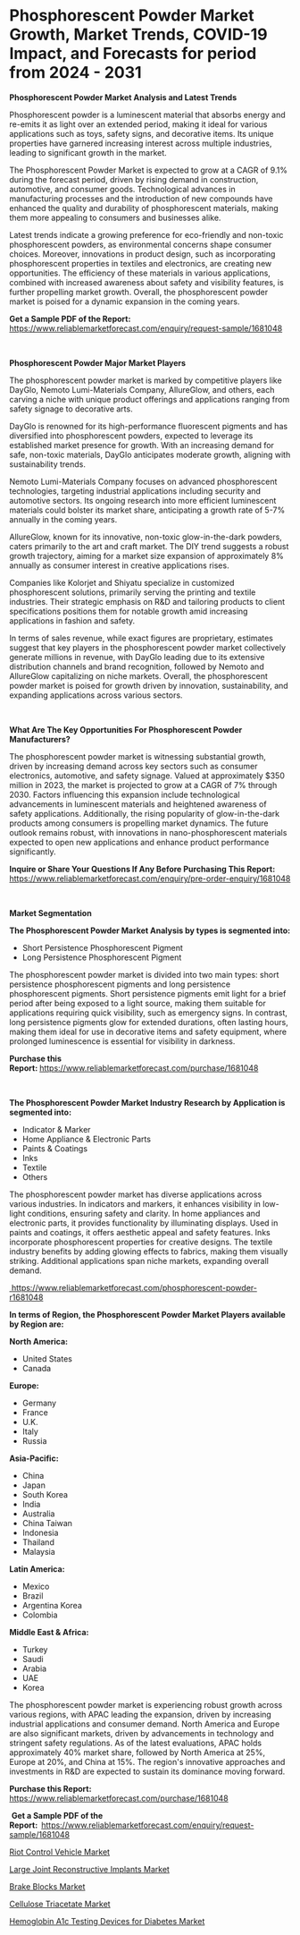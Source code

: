 <p><h1>Phosphorescent Powder Market Growth, Market Trends, COVID-19 Impact, and Forecasts for period from 2024 - 2031</h1></p><p><strong>Phosphorescent Powder Market Analysis and Latest Trends</strong></p>
<p><p>Phosphorescent powder is a luminescent material that absorbs energy and re-emits it as light over an extended period, making it ideal for various applications such as toys, safety signs, and decorative items. Its unique properties have garnered increasing interest across multiple industries, leading to significant growth in the market.</p><p>The Phosphorescent Powder Market is expected to grow at a CAGR of 9.1% during the forecast period, driven by rising demand in construction, automotive, and consumer goods. Technological advances in manufacturing processes and the introduction of new compounds have enhanced the quality and durability of phosphorescent materials, making them more appealing to consumers and businesses alike.</p><p>Latest trends indicate a growing preference for eco-friendly and non-toxic phosphorescent powders, as environmental concerns shape consumer choices. Moreover, innovations in product design, such as incorporating phosphorescent properties in textiles and electronics, are creating new opportunities. The efficiency of these materials in various applications, combined with increased awareness about safety and visibility features, is further propelling market growth. Overall, the phosphorescent powder market is poised for a dynamic expansion in the coming years.</p></p>
<p><strong>Get a Sample PDF of the Report:&nbsp;</strong> <a href="https://www.reliablemarketforecast.com/enquiry/request-sample/1681048?utm_campaign=1159&utm_medium=2&utm_source=Github&utm_content=ia&utm_term=11112024&utm_id=phosphorescent-powder">https://www.reliablemarketforecast.com/enquiry/request-sample/1681048</a></p>
<p>&nbsp;</p>
<p><strong>Phosphorescent Powder Major Market Players</strong></p>
<p><p>The phosphorescent powder market is marked by competitive players like DayGlo, Nemoto Lumi-Materials Company, AllureGlow, and others, each carving a niche with unique product offerings and applications ranging from safety signage to decorative arts.</p><p>DayGlo is renowned for its high-performance fluorescent pigments and has diversified into phosphorescent powders, expected to leverage its established market presence for growth. With an increasing demand for safe, non-toxic materials, DayGlo anticipates moderate growth, aligning with sustainability trends.</p><p>Nemoto Lumi-Materials Company focuses on advanced phosphorescent technologies, targeting industrial applications including security and automotive sectors. Its ongoing research into more efficient luminescent materials could bolster its market share, anticipating a growth rate of 5-7% annually in the coming years.</p><p>AllureGlow, known for its innovative, non-toxic glow-in-the-dark powders, caters primarily to the art and craft market. The DIY trend suggests a robust growth trajectory, aiming for a market size expansion of approximately 8% annually as consumer interest in creative applications rises.</p><p>Companies like Kolorjet and Shiyatu specialize in customized phosphorescent solutions, primarily serving the printing and textile industries. Their strategic emphasis on R&D and tailoring products to client specifications positions them for notable growth amid increasing applications in fashion and safety.</p><p>In terms of sales revenue, while exact figures are proprietary, estimates suggest that key players in the phosphorescent powder market collectively generate millions in revenue, with DayGlo leading due to its extensive distribution channels and brand recognition, followed by Nemoto and AllureGlow capitalizing on niche markets. Overall, the phosphorescent powder market is poised for growth driven by innovation, sustainability, and expanding applications across various sectors.</p></p>
<p>&nbsp;</p>
<p><strong>What Are The Key Opportunities For Phosphorescent Powder Manufacturers?</strong></p>
<p><p>The phosphorescent powder market is witnessing substantial growth, driven by increasing demand across key sectors such as consumer electronics, automotive, and safety signage. Valued at approximately $350 million in 2023, the market is projected to grow at a CAGR of 7% through 2030. Factors influencing this expansion include technological advancements in luminescent materials and heightened awareness of safety applications. Additionally, the rising popularity of glow-in-the-dark products among consumers is propelling market dynamics. The future outlook remains robust, with innovations in nano-phosphorescent materials expected to open new applications and enhance product performance significantly.</p></p>
<p><strong>Inquire or Share Your Questions If Any Before Purchasing This Report:</strong> <a href="https://www.reliablemarketforecast.com/enquiry/pre-order-enquiry/1681048?utm_campaign=1159&utm_medium=2&utm_source=Github&utm_content=ia&utm_term=11112024&utm_id=phosphorescent-powder">https://www.reliablemarketforecast.com/enquiry/pre-order-enquiry/1681048</a></p>
<p>&nbsp;</p>
<p><strong>Market Segmentation</strong></p>
<p><strong>The Phosphorescent Powder Market Analysis by types is segmented into:</strong></p>
<p><ul><li>Short Persistence Phosphorescent Pigment</li><li>Long Persistence Phosphorescent Pigment</li></ul></p>
<p><p>The phosphorescent powder market is divided into two main types: short persistence phosphorescent pigments and long persistence phosphorescent pigments. Short persistence pigments emit light for a brief period after being exposed to a light source, making them suitable for applications requiring quick visibility, such as emergency signs. In contrast, long persistence pigments glow for extended durations, often lasting hours, making them ideal for use in decorative items and safety equipment, where prolonged luminescence is essential for visibility in darkness.</p></p>
<p><strong>Purchase this Report:&nbsp;</strong><a href="https://www.reliablemarketforecast.com/purchase/1681048?utm_campaign=1159&utm_medium=2&utm_source=Github&utm_content=ia&utm_term=11112024&utm_id=phosphorescent-powder">https://www.reliablemarketforecast.com/purchase/1681048</a></p>
<p>&nbsp;</p>
<p><strong>The Phosphorescent Powder Market Industry Research by Application is segmented into:</strong></p>
<p><ul><li>Indicator & Marker</li><li>Home Appliance & Electronic Parts</li><li>Paints & Coatings</li><li>Inks</li><li>Textile</li><li>Others</li></ul></p>
<p><p>The phosphorescent powder market has diverse applications across various industries. In indicators and markers, it enhances visibility in low-light conditions, ensuring safety and clarity. In home appliances and electronic parts, it provides functionality by illuminating displays. Used in paints and coatings, it offers aesthetic appeal and safety features. Inks incorporate phosphorescent properties for creative designs. The textile industry benefits by adding glowing effects to fabrics, making them visually striking. Additional applications span niche markets, expanding overall demand.</p></p>
<p><a href="https://www.reliablemarketforecast.com/phosphorescent-powder-r1681048?utm_campaign=1159&utm_medium=2&utm_source=Github&utm_content=ia&utm_term=11112024&utm_id=phosphorescent-powder">&nbsp;https://www.reliablemarketforecast.com/phosphorescent-powder-r1681048</a></p>
<p><strong>In terms of Region, the Phosphorescent Powder Market Players available by Region are:</strong></p>
<p>
    <p> <strong> North America: </strong>
        <ul>
            <li>United States</li>
            <li>Canada</li>
        </ul>
        </p> 
    <p> <strong> Europe: </strong>
        <ul>
            <li>Germany</li>
            <li>France</li>
            <li>U.K.</li>
            <li>Italy</li>
            <li>Russia</li>
        </ul>
        </p> 
    <p> <strong> Asia-Pacific: </strong>
        <ul>
            <li>China</li>
            <li>Japan</li>
            <li>South Korea</li>
            <li>India</li>
            <li>Australia</li>
            <li>China Taiwan</li>
            <li>Indonesia</li>
            <li>Thailand</li>
            <li>Malaysia</li>
        </ul>
        </p> 
    <p> <strong> Latin America: </strong>
        <ul>
            <li>Mexico</li>
            <li>Brazil</li>
            <li>Argentina Korea</li>
            <li>Colombia</li>
        </ul>
        </p> 
    <p> <strong> Middle East & Africa: </strong>
        <ul>
            <li>Turkey</li>
            <li>Saudi</li>
            <li>Arabia</li>
            <li>UAE</li>
            <li>Korea</li>
        </ul>
    </p>
    </p>
<p><p>The phosphorescent powder market is experiencing robust growth across various regions, with APAC leading the expansion, driven by increasing industrial applications and consumer demand. North America and Europe are also significant markets, driven by advancements in technology and stringent safety regulations. As of the latest evaluations, APAC holds approximately 40% market share, followed by North America at 25%, Europe at 20%, and China at 15%. The region's innovative approaches and investments in R&D are expected to sustain its dominance moving forward.</p></p>
<p><strong>Purchase this Report: </strong><a href="https://www.reliablemarketforecast.com/purchase/1681048?utm_campaign=1159&utm_medium=2&utm_source=Github&utm_content=ia&utm_term=11112024&utm_id=phosphorescent-powder">https://www.reliablemarketforecast.com/purchase/1681048</a></p>
<p>&nbsp;<strong>Get a Sample PDF of the Report:&nbsp;&nbsp;</strong><a href="https://www.reliablemarketforecast.com/enquiry/request-sample/1681048?utm_campaign=1159&utm_medium=2&utm_source=Github&utm_content=ia&utm_term=11112024&utm_id=phosphorescent-powder">https://www.reliablemarketforecast.com/enquiry/request-sample/1681048</a></p>
<p><strong></strong></p>
<p><p><a href="https://www.linkedin.com/pulse/riot-control-vehicle-industry-insights-report-analyzing-market-p6kaf?utm_campaign=1159&utm_medium=2&utm_source=Github&utm_content=ia&utm_term=11112024&utm_id=phosphorescent-powder">Riot Control Vehicle Market</a></p><p><a href="https://issuu.com/reportprime-2/docs/large-joint-reconstructive-implants_b25850e4b33fd4?utm_campaign=1159&utm_medium=2&utm_source=Github&utm_content=ia&utm_term=11112024&utm_id=phosphorescent-powder">Large Joint Reconstructive Implants Market</a></p><p><a href="https://www.linkedin.com/pulse/evaluating-brake-blocks-market-trends-growth-opportunities-region-kslzf?utm_campaign=1159&utm_medium=2&utm_source=Github&utm_content=ia&utm_term=11112024&utm_id=phosphorescent-powder">Brake Blocks Market</a></p><p><a href="https://github.com/chantekestenmo/Market-Research-Report-List-1/blob/main/cellulose-triacetate-market.md?utm_campaign=1159&utm_medium=2&utm_source=Github&utm_content=ia&utm_term=11112024&utm_id=phosphorescent-powder">Cellulose Triacetate Market</a></p><p><a href="https://issuu.com/reportprime-2/docs/hemoglobin-a1c-testing-devices-for-_40629df3f03b0a?utm_campaign=1159&utm_medium=2&utm_source=Github&utm_content=ia&utm_term=11112024&utm_id=phosphorescent-powder">Hemoglobin A1c Testing Devices for Diabetes Market</a></p></p>